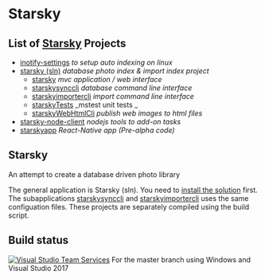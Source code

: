 # Starsky
## List of [Starsky](readme.md) Projects
 * [inotify-settings](inotify-settings/readme.md) _to setup auto indexing on linux_
 * [starsky (sln)](starsky/readme.md) _database photo index & import index project_
    * [starsky](starsky/starsky/readme.md)  _mvc application / web interface_
    * [starskysynccli](starsky/starskysynccli/readme.md)  _database command line interface_
    * [starskyimportercli](starsky/starskyimportercli/readme.md)  _import command line interface_
    * [starskyTests](starsky/starskyTests/readme.md)  _mstest unit tests _
    * [starskyWebHtmlCli](starsky/starskywebhtmlcli/readme.md)  _publish web images to html files_
 * [starsky-node-client](starsky-node-client/readme.md) _nodejs tools to add-on tasks_
 * [starskyapp](starskyapp/readme.md) _React-Native app (Pre-alpha code)_

## Starsky   
An attempt to create a database driven photo library

The general application is Starsky (sln). You need to [install the solution](starsky/readme.md) first. The subapplications
[starskysynccli](starsky/starskysynccli/readme.md)  and [starskyimportercli](starsky/starskyimportercli/readme.md) uses the same configuation files. These projects are separately compiled using the build script.

## Build status

[![Visual Studio Team Services](https://img.shields.io/vso/build/qdraw/7bab52f1-7600-4295-a199-1bb81cc1e4d7/1.png)](https://qdraw.visualstudio.com/7bab52f1-7600-4295-a199-1bb81cc1e4d7/_apis/build/status/1) For the master branch using Windows and Visual Studio 2017
